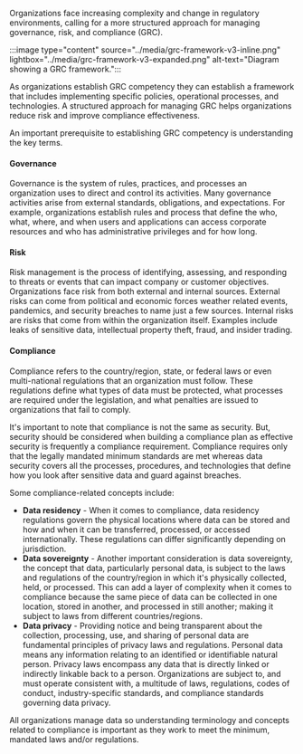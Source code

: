 
Organizations face increasing complexity and change in regulatory environments, calling for a more structured approach for managing governance, risk, and compliance (GRC).

:::image type="content" source="../media/grc-framework-v3-inline.png" lightbox="../media/grc-framework-v3-expanded.png" alt-text="Diagram showing a GRC framework.":::

As organizations establish GRC competency they can establish a framework that includes implementing specific policies, operational processes, and technologies. A structured approach for managing GRC helps organizations reduce risk and improve compliance effectiveness.

An important prerequisite to establishing GRC competency is understanding the key terms.

#### Governance

Governance is the system of rules, practices, and processes an organization uses to direct and control its activities. Many governance activities arise from external standards, obligations, and expectations. For example, organizations establish rules and process that define the who, what, where, and when users and applications can access corporate resources and who has administrative privileges and for how long.

#### Risk
Risk management is the process of identifying, assessing, and responding to threats or events that can impact company or customer objectives. Organizations face risk from both external and internal sources. External risks can come from political and economic forces weather related events, pandemics, and security breaches to name just a few sources. Internal risks are risks that come from within the organization itself. Examples include leaks of sensitive data, intellectual property theft, fraud, and insider trading.

#### Compliance
Compliance refers to the country/region, state, or federal laws or even multi-national regulations that an organization must follow. These regulations define what types of data must be protected, what processes are required under the legislation, and what penalties are issued to organizations that fail to comply. 

It's important to note that compliance is not the same as security. But, security should be considered when building a compliance plan as effective security is frequently a compliance requirement. Compliance requires only that the legally mandated minimum standards are met whereas data security covers all the processes, procedures, and technologies that define how you look after sensitive data and guard against breaches.

Some compliance-related concepts include:
- **Data residency** - When it comes to compliance, data residency regulations govern the physical locations where data can be stored and how and when it can be transferred, processed, or accessed internationally. These regulations can differ significantly depending on jurisdiction.
- **Data sovereignty** - Another important consideration is data sovereignty, the concept that data, particularly personal data, is subject to the laws and regulations of the country/region in which it's physically collected, held, or processed. This can add a layer of complexity when it comes to compliance because the same piece of data can be collected in one location, stored in another, and processed in still another; making it subject to laws from different countries/regions.
- **Data privacy** - Providing notice and being transparent about the collection, processing, use, and sharing of personal data are fundamental principles of privacy laws and regulations. Personal data means any information relating to an identified or identifiable natural person. Privacy laws encompass any data that is directly linked or indirectly linkable back to a person. Organizations are subject to, and must operate consistent with, a multitude of laws, regulations, codes of conduct, industry-specific standards, and compliance standards governing data privacy.

All organizations manage data so understanding terminology and concepts related to compliance is important as they work to meet the minimum, mandated laws and/or regulations.
